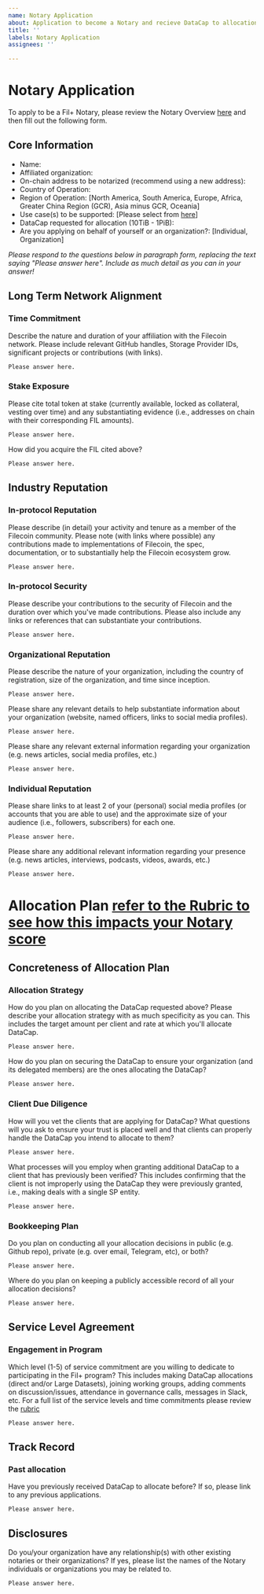 ```yaml
---
name: Notary Application
about: Application to become a Notary and recieve DataCap to allocation (both new and existing notaries should fill this out)
title: ''
labels: Notary Application
assignees: ''

---
```

# Notary Application

To apply to be a Fil+ Notary, please review the Notary Overview [here](https://github.com/filecoin-project/notary-governance/tree/main/notaries#overview) and then fill out the following form. 

## Core Information
- Name:
- Affiliated organization: 
- On-chain address to be notarized (recommend using a new address):
- Country of Operation: 
- Region of Operation: [North America, South America, Europe, Africa, Greater China Region (GCR), Asia minus GCR, Oceania]
- Use case(s) to be supported: [Please select from [here](/notaries/templates/README.md#definitions)]
- DataCap requested for allocation (10TiB - 1PiB):
- Are you applying on behalf of yourself or an organization?: [Individual, Organization]

_Please respond to the questions below in paragraph form, replacing the text saying "Please answer here". Include as much detail as you can in your answer!_

## Long Term Network Alignment
### Time Commitment
Describe the nature and duration of your affiliation with the Filecoin network. Please include relevant GitHub handles, Storage Provider IDs, significant projects or contributions (with links).
```
Please answer here.
```

### Stake Exposure
Please cite total token at stake (currently available, locked as collateral, vesting over time) and any substantiating evidence (i.e., addresses on chain with their corresponding FIL amounts).
```
Please answer here.
```

How did you acquire the FIL cited above?
```
Please answer here.
```

## Industry Reputation
### In-protocol Reputation
Please describe (in detail) your activity and tenure as a member of the Filecoin community. Please note (with links where possible) any contributions made to implementations of Filecoin, the spec, documentation, or to substantially help the Filecoin ecosystem grow. 
```
Please answer here.
```

### In-protocol Security
Please describe your contributions to the security of Filecoin and the duration over which you've made contributions. Please also include any links or references that can substantiate your contributions. 
```
Please answer here. 
```

### Organizational Reputation
Please describe the nature of your organization, including the country of registration, size of the organization, and time since inception.
```
Please answer here.
```

Please share any relevant details to help substantiate information about your organization (website, named officers, links to social media profiles).
```
Please answer here.
```

Please share any relevant external information regarding your organization (e.g. news articles, social media profiles, etc.)
```
Please answer here.
```

### Individual Reputation
Please share links to at least 2 of your (personal) social media profiles (or accounts that you are able to use) and the approximate size of your audience (i.e., followers, subscribers) for each one.
```
Please answer here.
```

Please share any additional relevant information regarding your presence (e.g. news articles, interviews, podcasts, videos, awards, etc.)
```
Please answer here.
```

# Allocation Plan [refer to the Rubric to see how this impacts your Notary score](https://docs.google.com/spreadsheets/d/172-sbd5qzdbSofvL_C5FHRyXEsTUpMiKspItygAVJA4/edit?usp=sharings)
## Concreteness of Allocation Plan 
### Allocation Strategy
How do you plan on allocating the DataCap requested above? Please describe your allocation strategy with as much specificity as you can. This includes the target amount per client and rate at which you'll allocate DataCap.
```
Please answer here.
```

How do you plan on securing the DataCap to ensure your organization (and its delegated members) are the ones allocating the DataCap?
```
Please answer here.
```

### Client Due Diligence
How will you vet the clients that are applying for DataCap? What questions will you ask to ensure your trust is placed well and that clients can properly handle the DataCap you intend to allocate to them? 
```
Please answer here. 
```

What processes will you employ when granting additional DataCap to a client that has previously been verified? This includes confirming that the client is not improperly using the DataCap they were previously granted, i.e., making deals with a single SP entity.
```
Please answer here. 
```

### Bookkeeping Plan
Do you plan on conducting all your allocation decisions in public (e.g. Github repo), private (e.g. over email, Telegram, etc), or both? 
```
Please answer here. 
```

Where do you plan on keeping a publicly accessible record of all your allocation decisions?
```
Please answer here.
```

## Service Level Agreement
### Engagement in Program
Which level (1-5) of service commitment are you willing to dedicate to participating in the Fil+ program? This includes making DataCap allocations (direct and/or Large Datasets), joining working groups, adding comments on discussion/issues, attendance in governance calls, messages in Slack, etc. For a full list of the service levels and time commitments please review the [rubric](https://github.com/filecoin-project/notary-governance/issues/630) 
```
Please answer here.
```


## Track Record
### Past allocation 
Have you previously received DataCap to allocate before? If so, please link to any previous applications.
```
Please answer here.
```

## Disclosures
Do you/your organization have any relationship(s) with other existing notaries or their organizations? If yes, please list the names of the Notary individuals or organizations you may be related to.
```
Please answer here.
```
